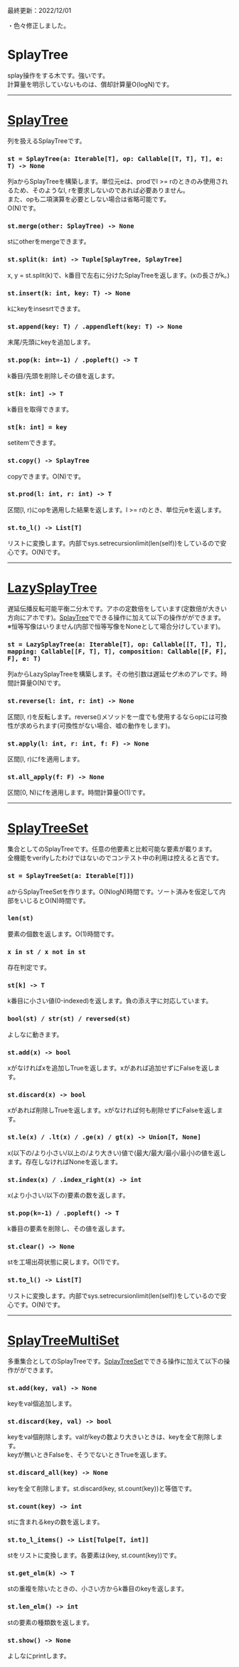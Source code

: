 最終更新：2022/12/01

・色々修正しました。


# SplayTree
splay操作をする木です。強いです。  
計算量を明示していないものは、償却計算量O(logN)です。
_____
# [SplayTree](https://github.com/titanium-22/Library/blob/main/BST/SplayTree/SplayTree.py)
列を扱えるSplayTreeです。

### ```st = SplayTree(a: Iterable[T], op: Callable[[T, T], T], e: T) -> None```
列aからSplayTreeを構築します。単位元eは、prodでl >= rのときのみ使用されるため、そのようなl, rを要求しないのであれば必要ありません。  
また、opも二項演算を必要としない場合は省略可能です。  
O(N)です。

### ```st.merge(other: SplayTree) -> None```
stにotherをmergeできます。

### ```st.split(k: int) -> Tuple[SplayTree, SplayTree]```
x, y = st.split(k)で、k番目で左右に分けたSplayTreeを返します。(xの長さがk。)

### ```st.insert(k: int, key: T) -> None```
kにkeyをinsesrtできます。

### ```st.append(key: T) / .appendleft(key: T) -> None```
末尾/先頭にkeyを追加します。

### ```st.pop(k: int=-1) / .popleft() -> T```
k番目/先頭を削除しその値を返します。

### ```st[k: int] -> T```
k番目を取得できます。

### ```st[k: int] = key```
setitemできます。

### ```st.copy() -> SplayTree```
copyできます。O(N)です。

### ```st.prod(l: int, r: int) -> T```
区間[l, r)にopを適用した結果を返します。l >= rのとき、単位元eを返します。

### ```st.to_l() -> List[T]```
リストに変換します。内部でsys.setrecursionlimit(len(self))をしているので安心です。O(N)です。

_____
# [LazySplayTree](https://github.com/titanium-22/Library/blob/main/BST/SplayTree/LazySplayTree.py)
遅延伝播反転可能平衡二分木です。アホの定数倍をしています(定数倍が大きい方向にアホです)。[SplayTree](https://github.com/titanium-22/Library/blob/main/BST/SplayTree/SplayTree.py)でできる操作に加えて以下の操作がができます。  
※恒等写像はいりません(内部で恒等写像をNoneとして場合分けしています)。

### ```st = LazySplayTree(a: Iterable[T], op: Callable[[T, T], T], mapping: Callable[[F, T], T], composition: Callable[[F, F], F], e: T)```
列aからLazySplayTreeを構築します。その他引数は遅延セグ木のアレです。時間計算量O(N)です。

### ```st.reverse(l: int, r: int) -> None```
区間[l, r)を反転します。reverse()メソッドを一度でも使用するならopには可換性が求められます(可換性がない場合、嘘の動作をします)。

### ```st.apply(l: int, r: int, f: F) -> None```
区間[l, r)にfを適用します。

### ```st.all_apply(f: F) -> None```
区間[0, N)にfを適用します。時間計算量O(1)です。


_____
# [SplayTreeSet](https://github.com/titanium-22/Library/blob/main/BST/SplayTree/SplayTreeSet.py)
集合としてのSplayTreeです。任意の他要素と比較可能な要素が載ります。  
全機能をverifyしたわけではないのでコンテスト中の利用は控えると吉です。

### ```st = SplayTreeSet(a: Iterable[T]])```
aからSplayTreeSetを作ります。O(NlogN)時間です。ソート済みを仮定して内部をいじるとO(N)時間です。

### ```len(st)```
要素の個数を返します。O(1)時間です。

### ```x in st / x not in st```
存在判定です。

### ```st[k] -> T```
k番目に小さい値(0-indexed)を返します。負の添え字に対応しています。

### ```bool(st) / str(st) / reversed(st)```
よしなに動きます。

### ```st.add(x) -> bool```
xがなければxを追加しTrueを返します。xがあれば追加せずにFalseを返します。

### ```st.discard(x) -> bool```
xがあれば削除しTrueを返します。xがなければ何も削除せずにFalseを返します。

### ```st.le(x) / .lt(x) / .ge(x) / gt(x) -> Union[T, None]```
x(以下の/より小さい/以上の/より大きい)値で(最大/最大/最小/最小)の値を返します。存在しなければNoneを返します。

### ```st.index(x) / .index_right(x) -> int```
x(より小さい/以下の)要素の数を返します。

### ```st.pop(k=-1) / .popleft() -> T```
k番目の要素を削除し、その値を返します。

### ```st.clear() -> None```
stを工場出荷状態に戻します。O(1)です。

### ```st.to_l() -> List[T]```
リストに変換します。内部でsys.setrecursionlimit(len(self))をしているので安心です。O(N)です。

_____
# [SplayTreeMultiSet](https://github.com/titanium-22/Library/blob/main/BST/SplayTree/SplayTreeMultiSet.py)
多重集合としてのSplayTreeです。[SplayTreeSet](https://github.com/titanium-22/Library/blob/main/BST/SplayTree/SplayTreeSet.py)でできる操作に加えて以下の操作がができます。  

### ```st.add(key, val) -> None```
keyをval個追加します。

### ```st.discard(key, val) -> bool```
keyをval個削除します。valがkeyの数より大きいときは、keyを全て削除します。  
keyが無いときFalseを、そうでないときTrueを返します。

### ```st.discard_all(key) -> None```
keyを全て削除します。st.discard(key, st.count(key))と等価です。

### ```st.count(key) -> int```
stに含まれるkeyの数を返します。

### ```st.to_l_items() -> List[Tulpe[T, int]]```
stをリストに変換します。各要素は(key, st.count(key))です。

### ```st.get_elm(k) -> T```
stの重複を除いたときの、小さい方からk番目のkeyを返します。

### ```st.len_elm() -> int```
stの要素の種類数を返します。

### ```st.show() -> None```
よしなにprintします。

